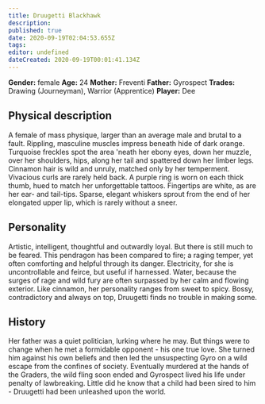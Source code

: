 ```yaml
---
title: Druugetti Blackhawk
description: 
published: true
date: 2020-09-19T02:04:53.655Z
tags: 
editor: undefined
dateCreated: 2020-09-19T00:01:41.134Z
---
```


**Gender:** female
**Age:** 24
**Mother:** Freventi
**Father:** Gyrospect
**Trades:** Drawing (Journeyman), Warrior (Apprentice)
**Player:** Dee

## Physical description

A female of mass physique, larger than an average male and brutal to a fault. Rippling, masculine muscles impress beneath hide of dark orange. Turquoise freckles spot the area 'neath her ebony eyes, down her muzzle, over her shoulders, hips, along her tail and spattered down her limber legs. Cinnamon hair is wild and unruly, matched only by her temperment. Vivacious curls are rarely held back. A purple ring is worn on each thick thumb, hued to match her unforgettable tattoos. Fingertips are white, as are her ear- and tail-tips. Sparse, elegant whiskers sprout from the end of her elongated upper lip, which is rarely without a sneer.

## Personality

Artistic, intelligent, thoughtful and outwardly loyal. But there is still much to be feared. This pendragon has been compared to fire; a raging temper, yet often comforting and helpful through its danger. Electricity, for she is uncontrollable and feirce, but useful if harnessed. Water, because the surges of rage and wild fury are often surpassed by her calm and flowing exterior. Like cinnamon, her personality ranges from sweet to spicy. Bossy, contradictory and always on top, Druugetti finds no trouble in making some.

## History

Her father was a quiet politician, lurking where he may. But things were to change when he met a formidable opponent - his one true love. She turned him against his own beliefs and then led the unsuspecting Gyro on a wild escape from the confines of society. Eventually murdered at the hands of the Graders, the wild fling soon ended and Gyrospect lived his life under penalty of lawbreaking. Little did he know that a child had been sired to him - Druugetti had been unleashed upon the world.